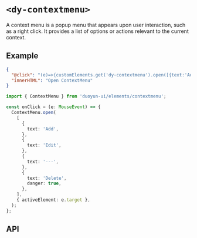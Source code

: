 # `<dy-contextmenu>`

A context menu is a popup menu that appears upon user interaction, such as a right click. It provides a list of options or actions relevant to the current context.

## Example

<gbp-example name="dy-button" src="https://esm.sh/duoyun-ui/elements/contextmenu,https://esm.sh/duoyun-ui/elements/button">

```json
{
  "@click": "(e)=>{customElements.get('dy-contextmenu').open([{text:'Add',},{text:'Edit',},{text:'---',},{text:'Delete',danger:true,},],{activeElement:e.target});}",
  "innerHTML": "Open ContextMenu"
}
```

</gbp-example>

```ts
import { ContextMenu } from 'duoyun-ui/elements/contextmenu';

const onClick = (e: MouseEvent) => {
  ContextMenu.open(
    [
      {
        text: 'Add',
      },
      {
        text: 'Edit',
      },
      {
        text: '---',
      },
      {
        text: 'Delete',
        danger: true,
      },
    ],
    { activeElement: e.target },
  );
};
```

## API

<gbp-api src="/src/elements/contextmenu.ts"></gbp-api>
